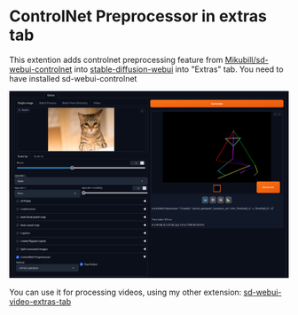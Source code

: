 # ControlNet Preprocessor in extras tab

This extention adds controlnet preprocessing feature from [Mikubill/sd-webui-controlnet](https://github.com/Mikubill/sd-webui-controlnet) into [stable-diffusion-webui](https://github.com/AUTOMATIC1111/stable-diffusion-webui) into "Extras" tab. You need to have installed sd-webui-controlnet

![](images/img1.jpg)

You can use it for processing videos, using my other extension: [sd-webui-video-extras-tab](https://github.com/light-and-ray/sd-webui-video-extras-tab)
